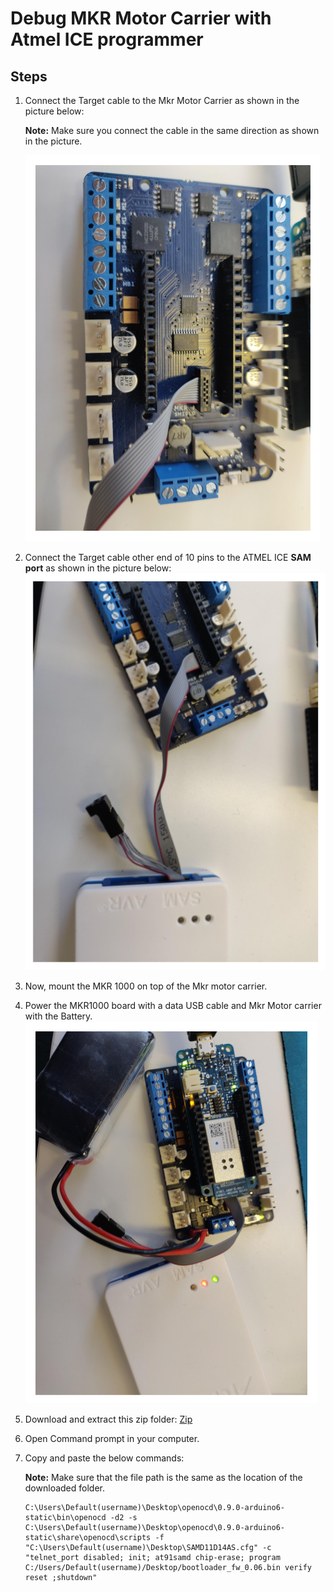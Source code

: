 # Debug MKR Motor Carrier with Atmel ICE programmer

## Steps

1. Connect the Target cable to the Mkr Motor Carrier as shown in the picture below:

   **Note:** Make sure you connect the cable in the same direction as shown in the picture.
   
      ![Cable connection](/assets/img/DebugMkrMotorCarrierWithAtmelIceProgrammer/1.png)
   
2. Connect the Target cable other end of 10 pins to the ATMEL ICE **SAM port** as shown in the picture below:
   ![Connection to Atmel ICE](/assets/img/DebugMkrMotorCarrierWithAtmelIceProgrammer/2.png)
   
3. Now, mount the MKR 1000 on top of the Mkr motor carrier.
4. Power the MKR1000 board with a data USB cable and Mkr Motor carrier with the Battery.
   ![Connect the batttery](/assets/img/DebugMkrMotorCarrierWithAtmelIceProgrammer/3.png)
   
5. Download and extract this zip folder: [Zip](https://drive.google.com/open?id=1LevX_yA_IrSzuwEd1CHOv_D3iVnhYe8X)
6. Open Command prompt in your computer.
7. Copy and paste the below commands:

   **Note:** Make sure that the file path is the same as the location of the downloaded folder.
   
   ```
   C:\Users\Default(username)\Desktop\openocd\0.9.0-arduino6-static\bin\openocd -d2 -s
   C:\Users\Default(username)\Desktop\openocd\0.9.0-arduino6-static\share\openocd\scripts -f "C:\Users\Default(username)\Desktop\SAMD11D14AS.cfg" -c "telnet_port disabled; init; at91samd chip-erase; program C:/Users/Default(username)/Desktop/bootloader_fw_0.06.bin verify reset ;shutdown"
   ```
   

